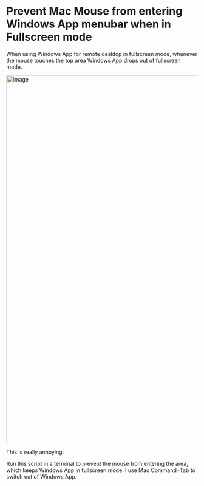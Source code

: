 # Prevent Mac Mouse from entering Windows App menubar when in Fullscreen mode

When using Windows App for remote desktop in fullscreen mode, whenever the mouse touches the top area Windows App drops out of fullscreen mode.

<img width="968" alt="image" src="https://github.com/user-attachments/assets/92dc5024-e20f-498c-b0b4-120da950f5c8" />

This is really annoying.

Run this script in a terminal to prevent the mouse from entering the area, which keeps Windows App in fullscreen mode.
I use Mac Command+Tab to switch out of Windows App.



